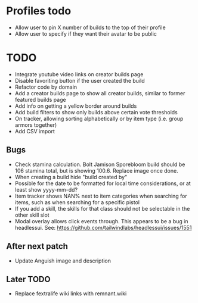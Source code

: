 # Profiles todo

- Allow user to pin X number of builds to the top of their profile
- Allow user to specify if they want their avatar to be public

# TODO

- Integrate youtube video links on creator builds page
- Disable favoriting button if the user created the build
- Refactor code by domain
- Add a creator builds page to show all creator builds, similar to former featured builds page
- Add info on getting a yellow border around builds
- Add build filters to show only builds above certain vote thresholds
- On tracker, allowing sorting alphabetically or by item type (i.e. group armors together)
- Add CSV import

## Bugs

- Check stamina calculation. Bolt Jamison Sporebloom build should be 106 stamina total, but is showing 100.6. Replace image once done.
- When creating a build hide "build created by"
- Possible for the date to be formatted for local time considerations, or at least show yyyy-mm-dd?
- Item tracker shows NAN% next to item categories when searching for items, such as when searching for a specific pistol
- If you add a skill, the skills for that class should not be selectable in the other skill slot
- Modal overlay allows click events through. This appears to be a bug in headlessui. See: https://github.com/tailwindlabs/headlessui/issues/1551

## After next patch

- Update Anguish image and description

## Later TODO

- Replace fextralife wiki links with remnant.wiki
